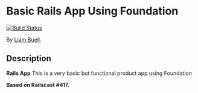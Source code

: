 # Basic Rails App Using Foundation
<!-- If you'd like to use a logo instead uncomment this code and remove the text above this line

  ![Logo](URL to logo img file goes here)

-->
[![Build Status](https://travis-ci.org/Lbuell/Portfolio.png?branch=master)](https://travis-ci.org/Lbuell/Portfolio)

By [Liam Buell](http://www.liambuell.com).

## Description
**Rails App** This is a very basic but functional product app using Foundation

**Based on Railscast #417.**
	 